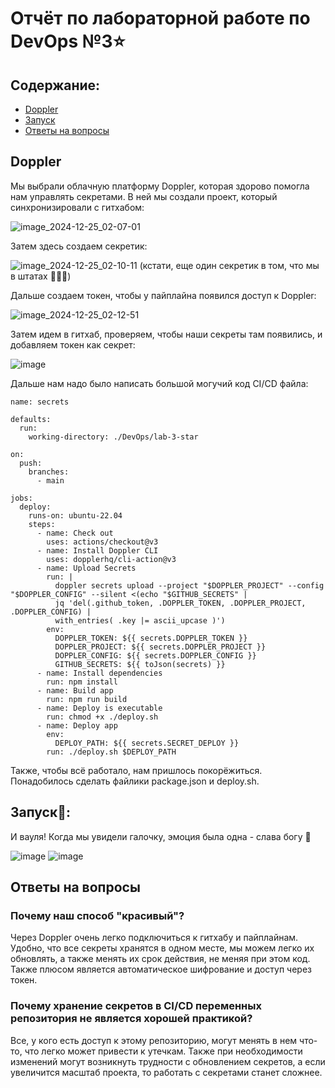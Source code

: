 # Отчёт по лабораторной работе по DevOps №3⭐
## Содержание:
- [Doppler](#doppler)
- [Запуск](#запуск)
- [Ответы на вопросы](#ответы-на-вопросы)

## Doppler
Мы выбрали облачную платформу Doppler, которая здорово помогла нам управлять секретами. В ней мы создали проект, который синхронизировали с гитхабом:

![image_2024-12-25_02-07-01](https://github.com/user-attachments/assets/30f6b5dc-8222-41b3-af93-6c4aa752102d)

Затем здесь создаем секретик:

![image_2024-12-25_02-10-11](https://github.com/user-attachments/assets/8783cbbe-9959-4aaa-b36e-ce76d5f3dbc1)
(кстати, еще один секретик в том, что мы в штатах :eagle::eagle::eagle:)

Дальше создаем токен, чтобы у пайплайна появился доступ к Doppler:

![image_2024-12-25_02-12-51](https://github.com/user-attachments/assets/f1cc958c-f29b-4688-b09c-81f6a694ffb3)

Затем идем в гитхаб, проверяем, чтобы наши секреты там появились, и добавляем токен как секрет:

![image](https://github.com/user-attachments/assets/65d55f18-9de2-4011-bd06-daef11c866ce)

Дальше нам надо было написать большой могучий код CI/CD файла:

```
name: secrets

defaults:
  run:
    working-directory: ./DevOps/lab-3-star
    
on:
  push:
    branches:
      - main

jobs:
  deploy:
    runs-on: ubuntu-22.04
    steps:
      - name: Check out
        uses: actions/checkout@v3
      - name: Install Doppler CLI
        uses: dopplerhq/cli-action@v3
      - name: Upload Secrets
        run: |
          doppler secrets upload --project "$DOPPLER_PROJECT" --config "$DOPPLER_CONFIG" --silent <(echo "$GITHUB_SECRETS" |
          jq 'del(.github_token, .DOPPLER_TOKEN, .DOPPLER_PROJECT, .DOPPLER_CONFIG) |
          with_entries( .key |= ascii_upcase )')
        env:
          DOPPLER_TOKEN: ${{ secrets.DOPPLER_TOKEN }}
          DOPPLER_PROJECT: ${{ secrets.DOPPLER_PROJECT }}
          DOPPLER_CONFIG: ${{ secrets.DOPPLER_CONFIG }}
          GITHUB_SECRETS: ${{ toJson(secrets) }}
      - name: Install dependencies
        run: npm install
      - name: Build app
        run: npm run build
      - name: Deploy is executable
        run: chmod +x ./deploy.sh
      - name: Deploy app
        env:
          DEPLOY_PATH: ${{ secrets.SECRET_DEPLOY }}
        run: ./deploy.sh $DEPLOY_PATH
```

Также, чтобы всё работало, нам пришлось покорёжиться. Понадобилось сделать файлики package.json и deploy.sh.

## Запуск🚀:

И вауля! Когда мы увидели галочку, эмоция была одна - слава богу :pray:

![image](https://github.com/user-attachments/assets/72385579-e1cd-434c-9ec2-aa49d1a719b6)
![image](https://github.com/user-attachments/assets/8f31c044-ffc0-4192-9af2-9bd6efe46f05)

## Ответы на вопросы

### Почему наш способ "красивый"?
Через Doppler очень легко подключиться к гитхабу и пайплайнам. Удобно, что все секреты хранятся в одном месте, мы можем легко их обновлять, а также менять их срок действия, не меняя при этом код. Также плюсом является автоматическое шифрование и доступ через токен.

### Почему хранение секретов в CI/CD переменных репозитория не является хорошей практикой?
Все, у кого есть доступ к этому репозиторию, могут менять в нем что-то, что легко может привести к утечкам. Также при необходимости изменений могут возникнуть трудности с обновлением секретов, а если увеличится масштаб проекта, то работать с секретами станет сложнее.

